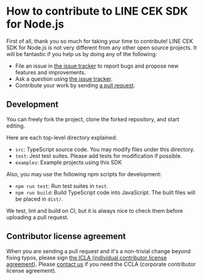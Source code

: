 # How to contribute to LINE CEK SDK for Node.js

First of all, thank you so much for taking your time to contribute! LINE CEK SDK
for Node.js is not very different from any other open source projects. It will
be fantastic if you help us by doing any of the following:

- File an issue in [the issue tracker](https://github.com/line/clova-cek-sdk-nodejs/issues)
  to report bugs and propose new features and improvements.
- Ask a question using [the issue tracker](https://github.com/line/clova-cek-sdk-nodejs/issues).
- Contribute your work by sending [a pull request](https://github.com/line/clova-cek-sdk-nodejs/pulls).

## Development

You can freely fork the project, clone the forked repository, and start editing.

Here are each top-level directory explained:

* `src`: TypeScript source code. You may modify files under this directory.
* `test`: Jest test suites. Please add tests for modification if possible.
* `examples`: Example projects using this SDK

Also, you may use the following npm scripts for development:

* `npm run test`: Run test suites in `test`.
* `npm run build`: Build TypeScript code into JavaScript. The built files will
  be placed in `dist/`.

We test, lint and build on CI, but it is always nice to check them before uploading a pull request.

## Contributor license agreement

When you are sending a pull request and it's a non-trivial change beyond fixing typos, please sign
[the ICLA (individual contributor license agreement)](https://cla-assistant.io/line/clova-cek-sdk-nodejs).
Please [contact us](mailto:dl_oss_dev@linecorp.com) if you need the CCLA (corporate contributor license agreement).